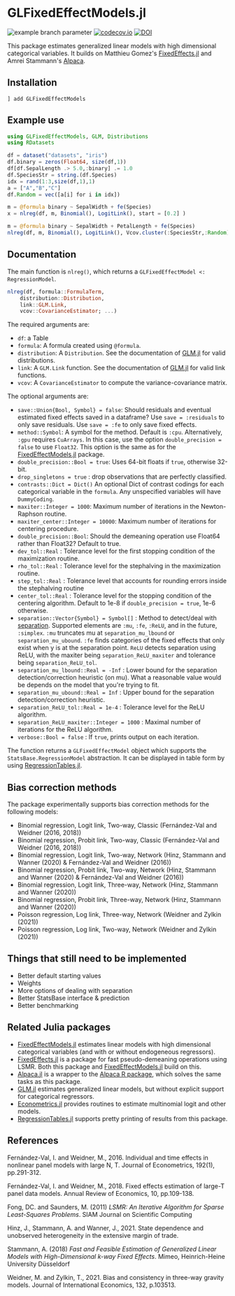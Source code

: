 # GLFixedEffectModels.jl

<!--![Lifecycle](https://img.shields.io/badge/lifecycle-experimental-orange.svg)
![Lifecycle](https://img.shields.io/badge/lifecycle-maturing-blue.svg)
![Lifecycle](https://img.shields.io/badge/lifecycle-stable-green.svg)
![Lifecycle](https://img.shields.io/badge/lifecycle-retired-orange.svg)
![Lifecycle](https://img.shields.io/badge/lifecycle-archived-red.svg)
![Lifecycle](https://img.shields.io/badge/lifecycle-dormant-blue.svg) -->
![example branch parameter](https://github.com/jmboehm/GLFixedEffectModels.jl/actions/workflows/ci.yml/badge.svg?branch=master) [![codecov.io](http://codecov.io/github/jmboehm/GLFixedEffectModels.jl/coverage.svg?branch=master)](http://codecov.io/github/jmboehm/GLFixedEffectModels.jl?branch=master) [![DOI](https://zenodo.org/badge/164128032.svg)](https://zenodo.org/badge/latestdoi/164128032)

This package estimates generalized linear models with high dimensional categorical variables. It builds on Matthieu Gomez's [FixedEffects.jl](https://github.com/FixedEffects/FixedEffects.jl) and Amrei Stammann's [Alpaca](https://github.com/amrei-stammann/alpaca).

## Installation

```
] add GLFixedEffectModels
```

## Example use

```julia
using GLFixedEffectModels, GLM, Distributions
using RDatasets

df = dataset("datasets", "iris")
df.binary = zeros(Float64, size(df,1))
df[df.SepalLength .> 5.0,:binary] .= 1.0
df.SpeciesStr = string.(df.Species)
idx = rand(1:3,size(df,1),1)
a = ["A","B","C"]
df.Random = vec([a[i] for i in idx])

m = @formula binary ~ SepalWidth + fe(Species)
x = nlreg(df, m, Binomial(), LogitLink(), start = [0.2] )

m = @formula binary ~ SepalWidth + PetalLength + fe(Species)
nlreg(df, m, Binomial(), LogitLink(), Vcov.cluster(:SpeciesStr,:Random) , start = [0.2, 0.2] )
```

## Documentation

The main function is `nlreg()`, which returns a `GLFixedEffectModel <: RegressionModel`.
```julia
nlreg(df, formula::FormulaTerm,
    distribution::Distribution,
    link::GLM.Link,
    vcov::CovarianceEstimator; ...)
```
The required arguments are:
* `df`: a Table
* `formula`: A formula created using `@formula`.
* `distribution`: A `Distribution`. See the documentation of [GLM.jl](https://juliastats.org/GLM.jl/stable/manual/#Fitting-GLM-models-1) for valid distributions.
* `link`: A `GLM.Link` function. See the documentation of [GLM.jl](https://juliastats.org/GLM.jl/stable/manual/#Fitting-GLM-models-1) for valid link functions.
* `vcov`: A `CovarianceEstimator` to compute the variance-covariance matrix.

The optional arguments are:
* `save::Union{Bool, Symbol} = false`: Should residuals and eventual estimated fixed effects saved in a dataframe? Use `save = :residuals` to only save residuals. Use `save = :fe` to only save fixed effects.
* `method::Symbol`: A symbol for the method. Default is `:cpu`. Alternatively, `:gpu` requires `CuArrays`. In this case, use the option `double_precision = false` to use `Float32`. This option is the same as for the [FixedEffectModels.jl](https://github.com/FixedEffects/FixedEffectModels.jl) package.
* `double_precision::Bool = true`: Uses 64-bit floats if `true`, otherwise 32-bit.
* `drop_singletons = true` : drop observations that are perfectly classified.
* `contrasts::Dict = Dict()` An optional Dict of contrast codings for each categorical variable in the `formula`.  Any unspecified variables will have `DummyCoding`.
* `maxiter::Integer = 1000`: Maximum number of iterations in the Newton-Raphson routine.
* `maxiter_center::Integer = 10000`: Maximum number of iterations for centering procedure.
* `double_precision::Bool`: Should the demeaning operation use Float64 rather than Float32? Default to true.
* `dev_tol::Real` : Tolerance level for the first stopping condition of the maximization routine.
* `rho_tol::Real` : Tolerance level for the stephalving in the maximization routine.
* `step_tol::Real` : Tolerance level that accounts for rounding errors inside the stephalving routine
* `center_tol::Real` : Tolerance level for the stopping condition of the centering algorithm. Default to 1e-8 if `double_precision = true`, 1e-6 otherwise.
* `separation::Vector{Symbol} = Symbol[]` : Method to detect/deal with [separation](https://github.com/sergiocorreia/ppmlhdfe/blob/master/guides/separation_primer.md). Supported elements are `:mu`, `:fe`, `:ReLU`, and in the future, `:simplex`. `:mu` truncates mu at `separation_mu_lbound` or `separation_mu_ubound`. `:fe` finds categories of the fixed effects that only exist when y is at the separation point. `ReLU` detects separation using ReLU, with the maxiter being `separation_ReLU_maxiter` and tolerance being `separation_ReLU_tol`.
* `separation_mu_lbound::Real = -Inf` : Lower bound for the separation detection/correction heuristic (on mu). What a reasonable value would be depends on the model that you're trying to fit.
* `separation_mu_ubound::Real = Inf` : Upper bound for the separation detection/correction heuristic.
* `separation_ReLU_tol::Real = 1e-4` : Tolerance level for the ReLU algorithm.
* `separation_ReLU_maxiter::Integer = 1000` : Maximal number of iterations for the ReLU algorithm.
* `verbose::Bool = false` : If `true`, prints output on each iteration.

The function returns a `GLFixedEffectModel` object which supports the `StatsBase.RegressionModel` abstraction. It can be displayed in table form by using [RegressionTables.jl](https://github.com/jmboehm/RegressionTables.jl).

## Bias correction methods

The package experimentally supports bias correction methods for the following models:
- Binomial regression, Logit link, Two-way, Classic (Fernández-Val and Weidner (2016, 2018))
- Binomial regression, Probit link, Two-way, Classic (Fernández-Val and Weidner (2016, 2018))
- Binomial regression, Logit link, Two-way, Network (Hinz, Stammann and Wanner (2020) & Fernández-Val and Weidner (2016))
- Binomial regression, Probit link, Two-way, Network (Hinz, Stammann and Wanner (2020) & Fernández-Val and Weidner (2016))
- Binomial regression, Logit link, Three-way, Network (Hinz, Stammann and Wanner (2020))
- Binomial regression, Probit link, Three-way, Network (Hinz, Stammann and Wanner (2020))
- Poisson regression, Log link, Three-way, Network (Weidner and Zylkin (2021))
- Poisson regression, Log link, Two-way, Network (Weidner and Zylkin (2021))

## Things that still need to be implemented

- Better default starting values
- Weights
- More options of dealing with separation
- Better StatsBase interface & prediction
- Better benchmarking

## Related Julia packages

- [FixedEffectModels.jl](https://github.com/FixedEffects/FixedEffectModels.jl) estimates linear models with high dimensional categorical variables (and with or without endogeneous regressors).
- [FixedEffects.jl](https://github.com/FixedEffects/FixedEffects.jl) is a package for fast pseudo-demeaning operations using LSMR. Both this package and [FixedEffectModels.jl](https://github.com/FixedEffects/FixedEffectModels.jl) build on this.
- [Alpaca.jl](https://github.com/jmboehm/Alpaca.jl) is a wrapper to the [Alpaca R package](https://github.com/amrei-stammann/alpaca), which solves the same tasks as this package.
- [GLM.jl](https://github.com/JuliaStats/GLM.jl) estimates generalized linear models, but without explicit support for categorical regressors.
- [Econometrics.jl](https://github.com/Nosferican/Econometrics.jl) provides routines to estimate multinomial logit and other models.
- [RegressionTables.jl](https://github.com/jmboehm/RegressionTables.jl) supports pretty printing of results from this package.

## References

Fernández-Val, I. and Weidner, M., 2016. Individual and time effects in nonlinear panel models with large N, T. Journal of Econometrics, 192(1), pp.291-312.

Fernández-Val, I. and Weidner, M., 2018. Fixed effects estimation of large-T panel data models. Annual Review of Economics, 10, pp.109-138.

Fong, DC. and Saunders, M. (2011) *LSMR: An Iterative Algorithm for Sparse Least-Squares Problems*.  SIAM Journal on Scientific Computing

Hinz, J., Stammann, A. and Wanner, J., 2021. State dependence and unobserved heterogeneity in the extensive margin of trade. 

Stammann, A. (2018) *Fast and Feasible Estimation of Generalized Linear Models with High-Dimensional k-way Fixed Effects*. Mimeo, Heinrich-Heine University Düsseldorf

Weidner, M. and Zylkin, T., 2021. Bias and consistency in three-way gravity models. Journal of International Economics, 132, p.103513.
